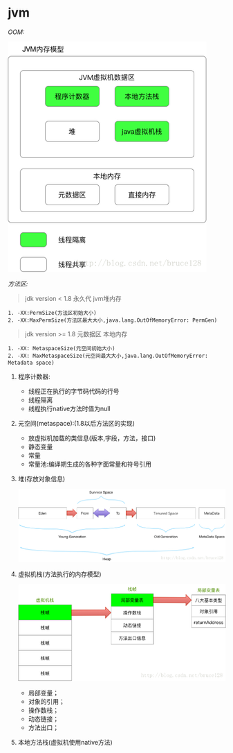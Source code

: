 # jvm

*OOM:*

![oom](oom.jpeg)

*方法区:*

> jdk version < 1.8  永久代 jvm堆内存

	1. -XX:PermSize(方法区初始大小)
	2. -XX:MaxPermSize(方法区最大大小,java.lang.OutOfMemoryError: PermGen)


>jdk version >= 1.8	元数据区 本地内存

	1. -XX: MetaspaceSize(元空间初始大小)
	2. -XX: MaxMetaspaceSize(元空间最大大小,java.lang.OutOfMemoryError: Metadata space)

  

1. 程序计数器:

	- 线程正在执行的字节码代码的行号
	- 线程隔离
	- 线程执行native方法时值为null

2. 元空间(metaspace):(1.8以后方法区的实现)
	- 放虚拟机加载的类信息(版本,字段，方法，接口)
	- 静态变量
	- 常量
	- 常量池:编译期生成的各种字面常量和符号引用

3. 堆(存放对象信息)

	![heap](heap.jpeg)

4. 虚拟机栈(方法执行的内存模型)

	![stack](jvm_stack.jpeg)
	
	- 局部变量；
	- 对象的引用；
	- 操作数栈；
	- 动态链接；
	- 方法出口；
	
5. 本地方法栈(虚拟机使用native方法)